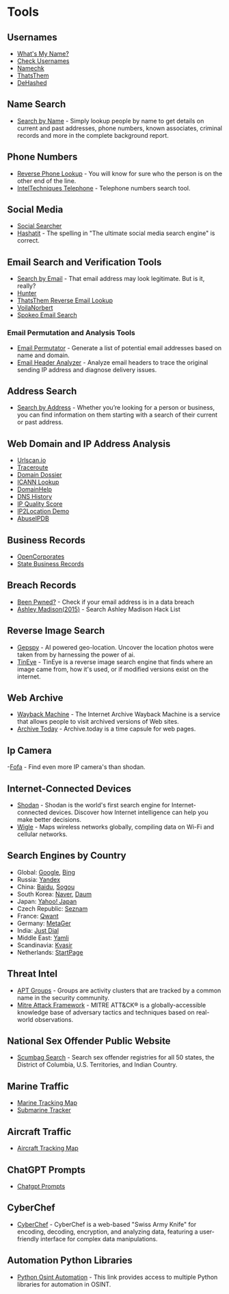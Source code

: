 # Tools

## Usernames

- [What's My Name?](https://whatsmyname.app/)
- [Check Usernames](https://checkusernames.com/)
- [Namechk](https://namechk.com/)
- [ThatsThem](https://thatsthem.com/)
- [DeHashed](https://dehashed.com/)

## Name Search

- [Search by Name](https://www.cyberbackgroundchecks.com/name) - Simply lookup people by name to get details on current and past addresses, phone numbers, known associates, criminal records and more in the complete background report. 

## Phone Numbers

- [Reverse Phone Lookup](https://www.cyberbackgroundchecks.com/phone) - You will know for sure who the person is on the other end of the line.
- [IntelTechniques Telephone](https://inteltechniques.com/tools/Telephone.html) - Telephone numbers search tool.

## Social Media

- [Social Searcher](https://www.social-searcher.com/)
- [Hashatit](https://www.hashatit.com/) - The spelling in "The ultimate social media search engine" is correct.


## Email Search and Verification Tools

- [Search by Email](https://www.cyberbackgroundchecks.com/email) - That email address may look legitimate. But is it, really?
- [Hunter](https://hunter.io/)
- [ThatsThem Reverse Email Lookup](https://thatsthem.com/reverse-email-lookup)
- [VoilaNorbert](https://www.voilanorbert.com/)
- [Spokeo Email Search](https://www.spokeo.com/email-search)
  
### Email Permutation and Analysis Tools

- [Email Permutator](http://metricsparrow.com/toolkit/email-permutator/) - Generate a list of potential email addresses based on name and domain.
- [Email Header Analyzer](https://mxtoolbox.com/EmailHeaders.aspx) - Analyze email headers to trace the original sending IP address and diagnose delivery issues.

## Address Search

- [Search by Address](https://www.cyberbackgroundchecks.com/address) - Whether you’re looking for a person or business, you can find information on them starting with a search of their current or past address.


## Web Domain and IP Address Analysis

- [Urlscan.io](https://urlscan.io/)
- [Traceroute](https://hackertarget.com/online-traceroute/)
- [Domain Dossier](https://centralops.net/co/DomainDossier.aspx)
- [ICANN Lookup](https://lookup.icann.org/en/lookup)
- [DomainHelp](https://domainhelp.com/)
- [DNS History](https://osint.sh/dnshistory/)
- [IP Quality Score](https://www.ipqualityscore.com/free-ip-lookup-proxy-vpn-test)
- [IP2Location Demo](https://www.ip2location.com/demo/)
- [AbuseIPDB](https://www.abuseipdb.com/)

## Business Records

- [OpenCorporates](https://opencorporates.com/)
- [State Business Records](https://github.com/GHOST-7331/GHOSINT/blob/main/STATERECORDSEARCH.MD)

## Breach Records

- [Been Pwned?](https://haveibeenpwned.com/) - Check if your email address is in a data breach
- [Ashley Madison(2015)](https://checkashleymadison.com/) - Search Ashley Madison Hack List 

## Reverse Image Search

- [Gepspy](https://geospy.ai/) - AI powered geo-location. Uncover the location photos were taken from by harnessing the power of ai.
- [TinEye](https://tineye.com/) - TinEye is a reverse image search engine that finds where an image came from, how it's used, or if modified versions exist on the internet.

## Web Archive

- [Wayback Machine](http://web.archive.org/) - The Internet Archive Wayback Machine is a service that allows people to visit archived versions of Web sites.
- [Archive Today](https://archive.is/) - Archive.today is a time capsule for web pages.

## Ip Camera

-[Fofa](https://en.fofa.info/) - Find even more IP camera's than shodan.


## Internet-Connected Devices

- [Shodan](https://www.shodan.io/) - Shodan is the world's first search engine for Internet-connected devices. Discover how Internet intelligence can help you make better decisions.
- [Wigle](https://wigle.net/) - Maps wireless networks globally, compiling data on Wi-Fi and cellular networks. 


## Search Engines by Country

- Global: [Google](https://www.google.com), [Bing](https://www.bing.com)
- Russia: [Yandex](https://www.yandex.com)
- China: [Baidu](https://www.baidu.com), [Sogou](https://www.sogou.com)
- South Korea: [Naver](https://www.naver.com), [Daum](https://www.daum.net)
- Japan: [Yahoo! Japan](https://www.yahoo.co.jp)
- Czech Republic: [Seznam](https://www.seznam.cz)
- France: [Qwant](https://www.qwant.com)
- Germany: [MetaGer](https://metager.org)
- India: [Just Dial](https://www.justdial.com)
- Middle East: [Yamli](https://www.yamli.com)
- Scandinavia: [Kvasir](https://www.kvasir.no)
- Netherlands: [StartPage](https://www.startpage.com)



## Threat Intel

- [APT Groups](https://attack.mitre.org/groups/) - Groups are activity clusters that are tracked by a common name in the security community.
- [Mitre Attack Framework](https://attack.mitre.org/) - MITRE ATT&CK® is a globally-accessible knowledge base of adversary tactics and techniques based on real-world observations.

## National Sex Offender Public Website

- [Scumbag Search](https://www.nsopw.gov/) - Search sex offender registries for all 50 states, the District of Columbia, U.S. Territories, and Indian Country.

## Marine Traffic

- [Marine Tracking Map](https://www.marinetraffic.com/en/ais/home/centerx:-73.1/centery:40.5/zoom:5)
- [Submarine Tracker](https://www.marinevesseltraffic.com/submarine-vessels-tracking-map)

## Aircraft Traffic

- [Aircraft Tracking Map](https://planefinder.net/)


## ChatGPT Prompts

- [Chatgpt Prompts](https://github.com/f/awesome-chatgpt-prompts)

## CyberChef


- [CyberChef](https://gchq.github.io/CyberChef/) - CyberChef is a web-based "Swiss Army Knife" for encoding, decoding, encryption, and analyzing data, featuring a user-friendly interface for complex data manipulations.


## Automation Python Libraries


- [Python Osint Automation](https://intel471.com/blog/python-libraries-for-osint-automation) - This link provides access to multiple Python libraries for automation in OSINT.



















                                                     
                                                     
                                                     
                                                     
                                                     
                                                     






    

